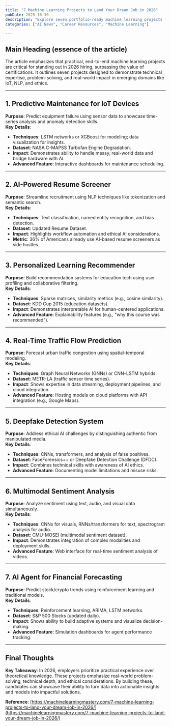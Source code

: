```yaml
---
title: "7 Machine Learning Projects to Land Your Dream Job in 2026"
pubDate: 2025-10-30
description: "Explore seven portfolio-ready machine learning projects for 2026 hiring, focusing on practical skills and real-world applications."
categories: ["AI News", "Career Resources", "Machine Learning"]

---
```


## Main Heading (essence of the article)

The article emphasizes that practical, end-to-end machine learning projects are critical for standing out in 2026 hiring, surpassing the value of certifications. It outlines seven projects designed to demonstrate technical expertise, problem-solving, and real-world impact in emerging domains like IoT, NLP, and ethics.

---

## 1. Predictive Maintenance for IoT Devices

**Purpose**: Predict equipment failure using sensor data to showcase time-series analysis and anomaly detection skills.  
**Key Details**:  
- **Techniques**: LSTM networks or XGBoost for modeling; data visualization for insights.  
- **Dataset**: NASA C-MAPSS Turbofan Engine Degradation.  
- **Impact**: Demonstrates ability to handle messy, real-world data and bridge hardware with AI.  
- **Advanced Feature**: Interactive dashboards for maintenance scheduling.  

---

## 2. AI-Powered Resume Screener

**Purpose**: Streamline recruitment using NLP techniques like tokenization and semantic search.  
**Key Details**:  
- **Techniques**: Text classification, named entity recognition, and bias detection.  
- **Dataset**: Updated Resume Dataset.  
- **Impact**: Highlights workflow automation and ethical AI considerations.  
- **Metric**: 36% of Americans already use AI-based resume screeners as side hustles.  

---

## 3. Personalized Learning Recommender

**Purpose**: Build recommendation systems for education tech using user profiling and collaborative filtering.  
**Key Details**:  
- **Techniques**: Sparse matrices, similarity metrics (e.g., cosine similarity).  
- **Dataset**: KDD Cup 2015 (education datasets).  
- **Impact**: Demonstrates interpretable AI for human-centered applications.  
- **Advanced Feature**: Explainability features (e.g., "why this course was recommended").  

---

## 4. Real-Time Traffic Flow Prediction

**Purpose**: Forecast urban traffic congestion using spatial-temporal modeling.  
**Key Details**:  
- **Techniques**: Graph Neural Networks (GNNs) or CNN–LSTM hybrids.  
- **Dataset**: METR-LA (traffic sensor time series).  
- **Impact**: Shows expertise in data streaming, deployment pipelines, and cloud integration.  
- **Advanced Feature**: Hosting models on cloud platforms with API integration (e.g., Google Maps).  

---

## 5. Deepfake Detection System

**Purpose**: Address ethical AI challenges by distinguishing authentic from manipulated media.  
**Key Details**:  
- **Techniques**: CNNs, transformers, and analysis of false positives.  
- **Dataset**: FaceForensics++ or Deepfake Detection Challenge (DFDC).  
- **Impact**: Combines technical skills with awareness of AI ethics.  
- **Advanced Feature**: Documenting model limitations and misuse risks.  

---

## 6. Multimodal Sentiment Analysis

**Purpose**: Analyze sentiment using text, audio, and visual data simultaneously.  
**Key Details**:  
- **Techniques**: CNNs for visuals, RNNs/transformers for text, spectrogram analysis for audio.  
- **Dataset**: CMU-MOSEI (multimodal sentiment dataset).  
- **Impact**: Demonstrates integration of complex modalities and deployment skills.  
- **Advanced Feature**: Web interface for real-time sentiment analysis of videos.  

---

## 7. AI Agent for Financial Forecasting

**Purpose**: Predict stock/crypto trends using reinforcement learning and traditional models.  
**Key Details**:  
- **Techniques**: Reinforcement learning, ARIMA, LSTM networks.  
- **Dataset**: S&P 500 Stocks (updated daily).  
- **Impact**: Shows ability to build adaptive systems and visualize decision-making.  
- **Advanced Feature**: Simulation dashboards for agent performance tracking.  

---

## Final Thoughts

**Key Takeaway**: In 2026, employers prioritize practical experience over theoretical knowledge. These projects emphasize real-world problem-solving, technical depth, and ethical considerations. By building these, candidates can showcase their ability to turn data into actionable insights and models into impactful solutions.

**Reference**: [https://machinelearningmastery.com/7-machine-learning-projects-to-land-your-dream-job-in-2026/](https://machinelearningmastery.com/7-machine-learning-projects-to-land-your-dream-job-in-2026/)